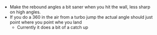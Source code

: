 * Make the rebound angles a bit saner when you hit the wall, less sharp on high angles.
* If you do a 360 in the air from a turbo jump the actual angle should just point where you point whe you land
  * Currently it does a bit of a catch up